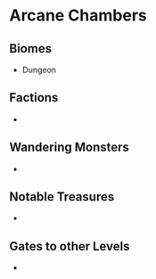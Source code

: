 # Arcane Chambers
## Biomes
- Dungeon
  
## Factions
- 

## Wandering Monsters
- 

## Notable Treasures
- 

## Gates to other Levels
- 
